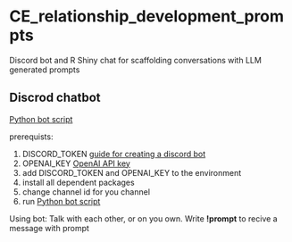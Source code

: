 # CE_relationship_development_prompts
Discord bot and R Shiny chat for scaffolding conversations with LLM generated prompts

## Discrod chatbot
[Python bot script](discord_bot/bot_DTR.py)

prerequists:
1. DISCORD_TOKEN [guide for creating a discord bot](https://discordpy.readthedocs.io/en/stable/discord.html)
2. OPENAI_KEY [OpenAI API key](https://platform.openai.com/account/api-keys)
3. add DISCORD_TOKEN and OPENAI_KEY to the environment
4. install all dependent packages
5. change channel id for you channel
6. run [Python bot script](discord_bot/bot_DTR.py)

Using bot:
Talk with each other, or on you own. Write __!prompt__ to recive a message with prompt



